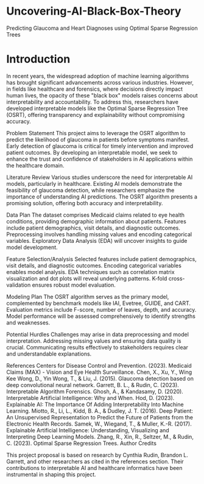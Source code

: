 # Uncovering-AI-Black-Box-Theory

Predicting Glaucoma and Heart Diagnoses using Optimal Sparse Regression Trees

# Introduction
In recent years, the widespread adoption of machine learning algorithms has brought significant advancements across various industries. However, in fields like healthcare and forensics, where decisions directly impact human lives, the opacity of these "black box" models raises concerns about interpretability and accountability. To address this, researchers have developed interpretable models like the Optimal Sparse Regression Tree (OSRT), offering transparency and explainability without compromising accuracy.

Problem Statement
This project aims to leverage the OSRT algorithm to predict the likelihood of glaucoma in patients before symptoms manifest. Early detection of glaucoma is critical for timely intervention and improved patient outcomes. By developing an interpretable model, we seek to enhance the trust and confidence of stakeholders in AI applications within the healthcare domain.

Literature Review
Various studies underscore the need for interpretable AI models, particularly in healthcare. Existing AI models demonstrate the feasibility of glaucoma detection, while researchers emphasize the importance of understanding AI predictions. The OSRT algorithm presents a promising solution, offering both accuracy and interpretability.

Data Plan
The dataset comprises Medicaid claims related to eye health conditions, providing demographic information about patients. Features include patient demographics, visit details, and diagnostic outcomes. Preprocessing involves handling missing values and encoding categorical variables. Exploratory Data Analysis (EDA) will uncover insights to guide model development.

Feature Selection/Analysis
Selected features include patient demographics, visit details, and diagnostic outcomes. Encoding categorical variables enables model analysis. EDA techniques such as correlation matrix visualization and dot plots will reveal underlying patterns. K-fold cross-validation ensures robust model evaluation.

Modeling Plan
The OSRT algorithm serves as the primary model, complemented by benchmark models like IAI, Evetree, GUIDE, and CART. Evaluation metrics include F-score, number of leaves, depth, and accuracy. Model performance will be assessed comprehensively to identify strengths and weaknesses.

Potential Hurdles
Challenges may arise in data preprocessing and model interpretation. Addressing missing values and ensuring data quality is crucial. Communicating results effectively to stakeholders requires clear and understandable explanations.

References
Centers for Disease Control and Prevention. (2023). Medicaid Claims (MAX) - Vision and Eye Health Surveillance.
Chen, X., Xu, Y., Wing Kee Wong, D., Yin Wong, T., & Liu, J. (2015). Glaucoma detection based on deep convolutional neural network.
Garrett, B. L., & Rudin, C. (2023). Interpretable Algorithm Forensics.
Ghosh, A., & Kandasamy, D. (2020). Interpretable Artificial Intelligence: Why and When.
Hod, D. (2023). Explainable AI: The Importance Of Adding Interpretability Into Machine Learning.
Miotto, R., Li, L., Kidd, B. A., & Dudley, J. T. (2016). Deep Patient: An Unsupervised Representation to Predict the Future of Patients from the Electronic Health Records.
Samek, W., Wiegand, T., & Muller, K.-R. (2017). Explainable Artificial Intelligence: Understanding, Visualizing and Interpreting Deep Learning Models.
Zhang, R., Xin, R., Seltzer, M., & Rudin, C. (2023). Optimal Sparse Regression Trees.
Author Credits

This project proposal is based on research by Cynthia Rudin, Brandon L. Garrett, and other researchers as cited in the references section. Their contributions to interpretable AI and healthcare informatics have been instrumental in shaping this project.
